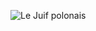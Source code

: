 ![Le Juif polonais](https://upload.wikimedia.org/wikipedia/commons/thumb/3/39/Utah_Desert_Monolith.jpg/300px-Utah_Desert_Monolith.jpg)